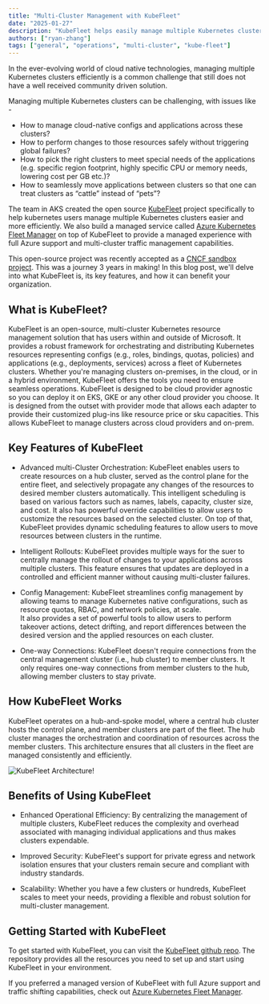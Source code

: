 ```yaml
---
title: "Multi-Cluster Management with KubeFleet"
date: "2025-01-27"
description: "KubeFleet helps easily manage multiple Kubernetes clusters. This Microsoft-led, open source project was recently accepted as a CNCF sandbox project."
authors: ["ryan-zhang"]
tags: ["general", "operations", "multi-cluster", "kube-fleet"]
---
```


In the ever-evolving world of cloud native technologies, managing multiple Kubernetes clusters efficiently is a common challenge that still does not have a well received community driven solution.

<!-- truncate -->

Managing multiple Kubernetes clusters can be challenging, with issues like -

- How to manage cloud-native configs and applications across these clusters?
- How to perform changes to those resources safely without triggering global failures?
- How to pick the right clusters to meet special needs of the applications (e.g. specific region footprint, highly specific CPU or memory needs, lowering cost per GB etc.)?
- How to seamlessly move applications between clusters so that one can treat clusters as “cattle” instead of “pets”?

The team in AKS created the open source [KubeFleet](https://github.com/Azure/fleet) project specifically to help kubernetes users manage multiple Kubernetes clusters easier and more efficiently. We also build a managed service called
[Azure Kubernetes Fleet Manager](https://learn.microsoft.com/azure/kubernetes-fleet/overview) on top of KubeFleet to provide a managed experience with full Azure support and multi-cluster traffic management capabilities.

This open-source project was recently accepted as a [CNCF sandbox project](https://aka.ms/aks/kubefleet/cncfsandboxissue). This was a journey 3 years in making! In this blog post, we'll delve into what KubeFleet is, its key features, and how it can benefit your organization.

## What is KubeFleet?

KubeFleet is an open-source, multi-cluster Kubernetes resource management solution that has users within and outside of Microsoft. It provides a robust framework for orchestrating and distributing Kubernetes resources representing configs (e.g., roles, bindings, quotas, policies)
and applications (e.g., deployments, services) across a fleet of Kubernetes clusters. Whether you're managing clusters on-premises, in the cloud, or in a hybrid environment, KubeFleet offers the tools you need to ensure seamless operations.
KubeFleet is designed to be cloud provider agnostic so you can deploy it on EKS, GKE or any other cloud provider you choose. It is designed from the outset with provider mode that allows each adapter to provide their customized plug-ins like resource price or sku capacities.
This allows KubeFleet to manage clusters across cloud providers and on-prem.

## Key Features of KubeFleet

- Advanced multi-Cluster Orchestration: KubeFleet enables users to create resources on a hub cluster, served as the control plane for the entire fleet, and selectively propagate any changes of the resources to desired member clusters automatically.
  This intelligent scheduling is based on various factors such as names, labels, capacity, cluster size, and cost. It also has powerful override capabilities to allow users to customize the resources based on the selected cluster.
  On top of that, KubeFleet provides dynamic scheduling features to allow users to move resources between clusters in the runtime.

- Intelligent Rollouts: KubeFleet provides multiple ways for the suer to centrally manage the rollout of changes to your applications across multiple clusters. This feature ensures that updates are deployed in a controlled and efficient manner without causing multi-cluster failures.

- Config Management: KubeFleet streamlines config management by allowing teams to manage Kubernetes native configurations, such as resource quotas, RBAC, and network policies, at scale.  
  It also provides a set of powerful tools to allow users to perform takeover actions, detect drifting, and report differences between the desired version and the applied resources on each cluster.

- One-way Connections: KubeFleet doesn't require connections from the central management cluster (i.e., hub cluster) to member clusters. It only requires one-way connections from member clusters to the hub, allowing member clusters to stay private.

## How KubeFleet Works

KubeFleet operates on a hub-and-spoke model, where a central hub cluster hosts the control plane, and member clusters are part of the fleet. The hub cluster manages the orchestration and coordination of resources across the member clusters. This architecture ensures that all clusters in the fleet are managed consistently and efficiently.

![KubeFleet Architecture!](https://aka.ms/aks/kubefleet/architectureimage)

## Benefits of Using KubeFleet

- Enhanced Operational Efficiency: By centralizing the management of multiple clusters, KubeFleet reduces the complexity and overhead associated with managing individual applications and thus makes clusters expendable.

- Improved Security: KubeFleet's support for private egress and network isolation ensures that your clusters remain secure and compliant with industry standards.

- Scalability: Whether you have a few clusters or hundreds, KubeFleet scales to meet your needs, providing a flexible and robust solution for multi-cluster management.

## Getting Started with KubeFleet

To get started with KubeFleet, you can visit the [KubeFleet github repo](https://github.com/Azure/fleet). The repository provides all the resources you need to set up and start using KubeFleet in your environment.

If you preferred a managed version of KubeFleet with full Azure support and traffic shifting capabilities, check out [Azure Kubernetes Fleet Manager](https://learn.microsoft.com/azure/kubernetes-fleet/overview).
